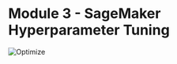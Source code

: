 # Module 3 - SageMaker Hyperparameter Tuning

![Optimize](https://s3-us-west-2.amazonaws.com/robostig-assets-us-west-2/images/3/Optimize.jpg)
